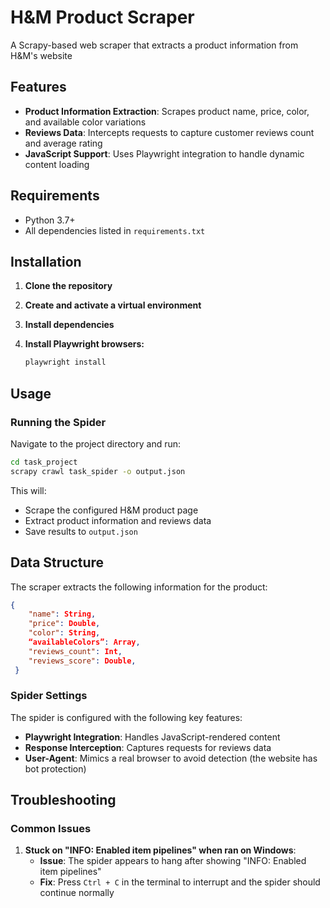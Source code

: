 # H&M Product Scraper

A Scrapy-based web scraper that extracts a product information from H&M's website

## Features

- **Product Information Extraction**: Scrapes product name, price, color, and available color variations
- **Reviews Data**: Intercepts requests to capture customer reviews count and average rating
- **JavaScript Support**: Uses Playwright integration to handle dynamic content loading

## Requirements

- Python 3.7+
- All dependencies listed in `requirements.txt`

## Installation

1. **Clone the repository**

2. **Create and activate a virtual environment**

3. **Install dependencies**

4. **Install Playwright browsers:**
   ```bash
   playwright install
   ```

## Usage

### Running the Spider

Navigate to the project directory and run:

```bash
cd task_project
scrapy crawl task_spider -o output.json
```

This will:
- Scrape the configured H&M product page
- Extract product information and reviews data
- Save results to `output.json`

## Data Structure

The scraper extracts the following information for the product:

```json
{
    "name": String,
    "price": Double,
    "color": String,
    “availableColors”: Array,
    "reviews_count": Int,
    "reviews_score": Double,
 }

```

### Spider Settings

The spider is configured with the following key features:

- **Playwright Integration**: Handles JavaScript-rendered content
- **Response Interception**: Captures requests for reviews data
- **User-Agent**: Mimics a real browser to avoid detection (the website has bot protection)

##  Troubleshooting

### Common Issues

1. **Stuck on "INFO: Enabled item pipelines" when ran on Windows**:
   - **Issue**: The spider appears to hang after showing "INFO: Enabled item pipelines"
   - **Fix**: Press `Ctrl + C` in the terminal to interrupt and the spider should continue normally
